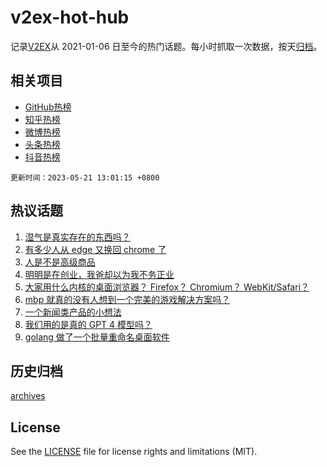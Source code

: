 # v2ex-hot-hub

 记录[V2EX](https://www.v2ex.com/)从 2021-01-06 日至今的热门话题。每小时抓取一次数据，按天[归档](archives)。
 
 ## 相关项目

- [GitHub热榜](https://github.com/it985/github-hot-hub)
- [知乎热榜](https://github.com/it985/zhihu-hot-hub)
- [微博热榜](https://github.com/it985/weibo-hot-hub)
- [头条热榜](https://github.com/it985/toutiao-hot-hub)
- [抖音热榜](https://github.com/it985/douyin-hot-hub)


 `更新时间：2023-05-21 13:01:15 +0800`

## 热议话题

1. [湿气是真实存在的东西吗？](https://www.v2ex.com/t/941543)
1. [有多少人从 edge 又换回 chrome 了](https://www.v2ex.com/t/941504)
1. [人是不是高级商品](https://www.v2ex.com/t/941524)
1. [明明是在创业，我爸却以为我不务正业](https://www.v2ex.com/t/941572)
1. [大家用什么内核的桌面浏览器？ Firefox？ Chromium？ WebKit/Safari？](https://www.v2ex.com/t/941587)
1. [mbp 就真的没有人想到一个完美的游戏解决方案吗？](https://www.v2ex.com/t/941623)
1. [一个新闻类产品的小想法](https://www.v2ex.com/t/941573)
1. [我们用的是真的 GPT 4 模型吗？](https://www.v2ex.com/t/941544)
1. [golang 做了一个批量重命名桌面软件](https://www.v2ex.com/t/941594)

## 历史归档

[archives](archives)

## License

See the [LICENSE](LICENSE) file for license rights and limitations (MIT).
